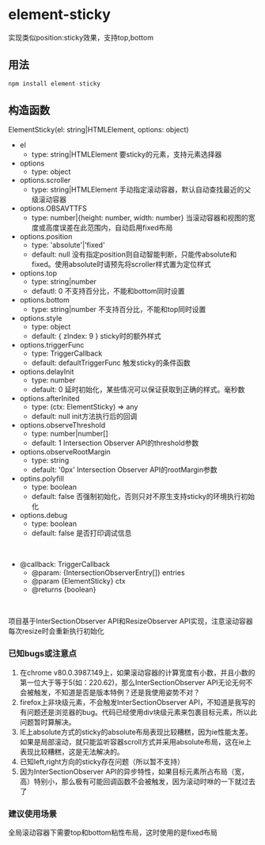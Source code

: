 # element-sticky
实现类似position:sticky效果，支持top,bottom

## 用法
```js
npm install element-sticky
```

## 构造函数
ElementSticky(el: string|HTMLElement, options: object)
+ el
  - type: string|HTMLElement
  要sticky的元素，支持元素选择器
+ options
  - type: object
+ options.scroller
  - type: string|HTMLElement
  手动指定滚动容器，默认自动查找最近的父级滚动容器
+ options.OBSAVTTFS
  - type: number|{height: number, width: number}
  当滚动容器和视图的宽度或高度误差在此范围内，自动启用fixed布局
+ options.position
  - type: 'absolute'|'fixed'
  - default: null
  没有指定position则自动智能判断，只能传absolute和fixed。使用absolute时请预先将scroller样式置为定位样式
+ options.top
  - type: string|number
  - defautl: 0
  不支持百分比，不能和bottom同时设置
+ options.bottom
  - type: string|number
  不支持百分比，不能和top同时设置
+ options.style
  - type: object
  - default: { zIndex: 9 }
  sticky时的额外样式
+ options.triggerFunc
  - type: TriggerCallback
  - default: defaultTriggerFunc
  触发sticky的条件函数
+ options.delayInit
  - type: number
  - default: 0
  延时初始化，某些情况可以保证获取到正确的样式。毫秒数
+ options.afterInited
  - type: (ctx: ElementSticky) => any
  - default: null
  init方法执行后的回调
+ options.observeThreshold
  - type: number|number[]
  - default: 1
  Intersection Observer API的threshold参数
+ options.observeRootMargin
  - type: string
  - default: '0px'
  Intersection Observer API的rootMargin参数
+ optins.polyfill
  - type: boolean
  - default: false
  否强制初始化，否则只对不原生支持sticky的环境执行初始化
+ options.debug
  - type: boolean
  - default: false
  是否打印调试信息

</br>

+ @callback: TriggerCallback
  - @param: {IntersectionObserverEntry[]} entries
  - @param {ElementSticky} ctx
  - @returns {boolean}

</br>

项目基于InterSectionObserver API和ResizeObserver API实现，注意滚动容器每次resize时会重新执行初始化


### 已知bugs或注意点
1. 在chrome v80.0.3987.149上，如果滚动容器的计算宽度有小数，并且小数的第一位大于等于5(如：220.62)，那么InterSectionObserver API无论无何不会被触发，不知道是否是版本特例？还是我使用姿势不对？
2. firefox上非块级元素，不会触发InterSectionObserver API，不知道是我写的有问题还是浏览器的bug。代码已经使用div块级元素来包裹目标元素，所以此问题暂时算解决。
3. IE上absolute方式的sticky的absolute布局表现比较糟糕，因为ie性能太差。如果是局部滚动，就只能监听容器scroll方式并采用absolute布局，这在ie上表现比较糟糕，这是无法解决的。
4. 已知left,right方向的sticky存在问题（所以暂不支持）
5. 因为InterSectionObserver API的异步特性，如果目标元素所占布局（宽，高）特别小，那么极有可能回调函数不会被触发，因为滚动时咻的一下就过去了

### 建议使用场景
全局滚动容器下需要top和bottom粘性布局，这时使用的是fixed布局
